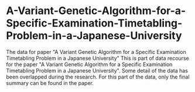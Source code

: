# A-Variant-Genetic-Algorithm-for-a-Specific-Examination-Timetabling-Problem-in-a-Japanese-University
The data for paper "A Variant Genetic Algorithm for a Specific Examination Timetabling Problem in a Japanese University"
This is part of data recourse for the paper "A Variant Genetic Algorithm for a Specific Examination Timetabling Problem in a Japanese University".
Some detail of the data has been overlapped during the research. For this part of the data, only the final summary can be found in the paper. 
